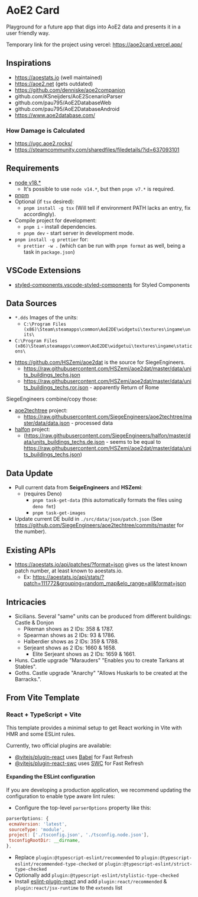 # AoE2 Card

Playground for a future app that digs into AoE2 data and presents it in a user
friendly way.

Temporary link for the project using vercel: https://aoe2card.vercel.app/

## Inspirations

- https://aoestats.io (well maintained)
- https://aoe2.net (gets outdated)
- https://github.com/denniske/aoe2companion
- github.com/KSneijders/AoE2ScenarioParser
- github.com/pau795/AoE2DatabaseWeb
- github.com/pau795/AoE2DatabaseAndroid
- https://www.aoe2database.com/

### How Damage is Calculated

- https://ugc.aoe2.rocks/
- https://steamcommunity.com/sharedfiles/filedetails/?id=637093101

## Requirements

- [node v18.\*](https://nodejs.org/en)
  - It's possible to use `node v14.*`, but then `pnpm v7.*` is required.
- [pnpm](https://pnpm.io/installation)
- Optional (if `tsx` desired):
  - `pnpm install -g tsx` (Will tell if environment PATH lacks an entry, fix
    accordingly).
- Compile project for development:
  - `pnpm i` - install dependencies.
  - `pnpm dev` - start server in development mode.
- `pnpm install -g prettier` for:
  - `prettier -w .` (which can be run with `pnpm format` as well, being a task
    in `package.json`)

## VSCode Extensions

- [styled-components.vscode-styled-components](https://marketplace.visualstudio.com/items?itemName=styled-components.vscode-styled-components)
  for Styled Components

## Data Sources

- `*.dds` Images of the units:
  - `C:\Program Files (x86)\Steam\steamapps\common\AoE2DE\widgetui\textures\ingame\units\`
- `C:\Program Files (x86)\Steam\steamapps\common\AoE2DE\widgetui\textures\ingame\staticons\`

* https://github.com/HSZemi/aoe2dat is the source for SiegeEngineers.
  - https://raw.githubusercontent.com/HSZemi/aoe2dat/master/data/units_buildings_techs.json
  - https://raw.githubusercontent.com/HSZemi/aoe2dat/master/data/units_buildings_techs.ror.json -
    apparently Return of Rome

SiegeEngineers combine/copy those:

- [aoe2techtree](https://aoe2techtree.net) project:
  - https://raw.githubusercontent.com/SiegeEngineers/aoe2techtree/master/data/data.json -
    processed data
- [halfon](https://halfon.aoe2.se/) project:
  - (https://raw.githubusercontent.com/SiegeEngineers/halfon/master/data/units_buildings_techs.de.json -
    seems to be equal to
    https://raw.githubusercontent.com/HSZemi/aoe2dat/master/data/units_buildings_techs.json)

## Data Update

- Pull current data from **SeigeEngineers** and **HSZemi**:
  - (requires Deno)
    - `pnpm task-get-data` (this automatically formats the files using `deno fmt`)
    - `pnpm task-get-images`
- Update current DE build in `./src/data/json/patch.json` (See
  https://github.com/SiegeEngineers/aoe2techtree/commits/master for the number).

## Existing APIs

- https://aoestats.io/api/patches/?format=json gives us the latest known patch number, at least known to aoestats.io.
  - Ex: https://aoestats.io/api/stats/?patch=111772&grouping=random_map&elo_range=all&format=json

## Intricacies

- Sicilians. Several "same" units can be produced from different buildings:
  Castle & Donjon
  - Pikeman shows as 2 IDs: 358 & 1787.
  - Spearman shows as 2 IDs: 93 & 1786.
  - Halberdier shows as 2 IDs: 359 & 1788.
  - Serjeant shows as 2 IDs: 1660 & 1658.
    - Elite Serjeant shows as 2 IDs: 1659 & 1661.
- Huns. Castle upgrade "Marauders" "Enables you to create Tarkans at Stables".
- Goths. Castle upgrade "Anarchy" "Allows Huskarls to be created at the
  Barracks.".

## From Vite Template

### React + TypeScript + Vite

This template provides a minimal setup to get React working in Vite with HMR and
some ESLint rules.

Currently, two official plugins are available:

- [@vitejs/plugin-react](https://github.com/vitejs/vite-plugin-react/blob/main/packages/plugin-react/README.md)
  uses [Babel](https://babeljs.io/) for Fast Refresh
- [@vitejs/plugin-react-swc](https://github.com/vitejs/vite-plugin-react-swc)
  uses [SWC](https://swc.rs/) for Fast Refresh

#### Expanding the ESLint configuration

If you are developing a production application, we recommend updating the
configuration to enable type aware lint rules:

- Configure the top-level `parserOptions` property like this:

```js
parserOptions: {
 ecmaVersion: 'latest',
 sourceType: 'module',
 project: ['./tsconfig.json', './tsconfig.node.json'],
 tsconfigRootDir: __dirname,
},
```

- Replace `plugin:@typescript-eslint/recommended` to
  `plugin:@typescript-eslint/recommended-type-checked` or
  `plugin:@typescript-eslint/strict-type-checked`
- Optionally add `plugin:@typescript-eslint/stylistic-type-checked`
- Install
  [eslint-plugin-react](https://github.com/jsx-eslint/eslint-plugin-react) and
  add `plugin:react/recommended` & `plugin:react/jsx-runtime` to the `extends`
  list

